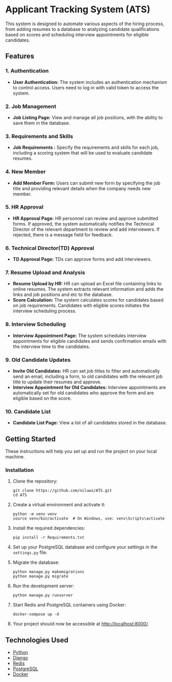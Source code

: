 # Applicant Tracking System (ATS)

This system is designed to  automate various aspects of the hiring process, from adding resumes to a database to analyzing candidate qualifications based on scores and scheduling interview appointments for eligible candidates.

## Features
### 1. Authentication
   - **User Authentication:** The system includes an authentication mechanism to control access. Users need to log in with valid token to access the system.

### 2. Job Management
   - **Job Listing Page:** View and manage all job positions, with the ability to save them in the database.

### 3. Requirements and Skills
   - **Job Requirements :** Specify the requirements and skills for each job, including a scoring system that will be used to evaluate candidate resumes.
     
### 4. New Member
   - **Add Member Form:** Users can submit new form by specifying the job title and providing relevant details when the company needs new member.

### 5. HR Approval
   - **HR Approval Page:** HR personnel can review and approve submitted forms. If approved, the system automatically notifies the Technical Director of the relevant department to review and add interviewers. If rejected, there is a message field for feedback.

### 6. Technical Director(TD) Approval
   - **TD Approval Page:** TDs can approve forms and add interviewers.

### 7. Resume Upload and Analysis
   - **Resume Upload by HR:** HR can upload an Excel file containing links to online resumes. The system extracts relevant information and adds the links and job positions and etc to the database.
   - **Score Calculation:** The system calculates scores for candidates based on job requirements. Candidates with eligible scores initiates the interview scheduling process.

### 8. Interview Scheduling
   - **Interview Appointment Page:** The system schedules interview appointments for eligible candidates and sends confirmation emails with the interview time to the candidates.

### 9. Old Candidate Updates
   - **Invite Old Candidates:**   HR can set job titles to filter and automatically send an email, including a form, to old candidates with the relevant job title to update their resumes and approve.
   - **Interview Appointment for Old Candidates:** Interview appointments are automatically set for old candidates who approve the form and are eligible based on the score.
     
### 10. Candidate List
   - **Candidate List Page:** View a list of all candidates stored in the database.

## Getting Started

These instructions will help you set up and run the project on your local machine. 

### Installation

1. Clone the repository:

   ```shell
   git clone https://github.com/niluws/ATS.git
   cd ATS
   ```

2. Create a virtual environment and activate it:

   ```shell
   python -m venv venv
   source venv/bin/activate  # On Windows, use: venv\Scripts\activate
   ```

3. Install the required dependencies:

   ```shell
   pip install -r Requirements.txt
   ```

4. Set up your PostgreSQL database and configure your settings in the `settings.py` file.

5. Migrate the database:

   ```shell
   python manage.py makemigrations
   python manage.py migrate
   ```

6. Run the development server:

   ```shell
   python manage.py runserver
   ```

7. Start Redis and PostgreSQL containers using Docker:

   ```shell
   docker-compose up -d
   ```

8. Your project should now be accessible at [http://localhost:8000/](http://localhost:8000/).

## Technologies Used

- [Python](https://www.python.org/downloads/)
- [Django](https://www.djangoproject.com/)
- [Redis](https://redis.io/)
- [PostgreSQL](https://www.postgresql.org/)
- [Docker](https://www.docker.com/)
